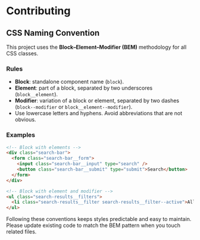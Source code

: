 # Contributing

## CSS Naming Convention
This project uses the **Block–Element–Modifier (BEM)** methodology for all CSS classes.

### Rules
- **Block**: standalone component name (`block`).
- **Element**: part of a block, separated by two underscores (`block__element`).
- **Modifier**: variation of a block or element, separated by two dashes (`block--modifier` or `block__element--modifier`).
- Use lowercase letters and hyphens. Avoid abbreviations that are not obvious.

### Examples
```html
<!-- Block with elements -->
<div class="search-bar">
  <form class="search-bar__form">
    <input class="search-bar__input" type="search" />
    <button class="search-bar__submit" type="submit">Search</button>
  </form>
</div>

<!-- Block with element and modifier -->
<ul class="search-results__filters">
  <li class="search-results__filter search-results__filter--active">All</li>
</ul>
```

Following these conventions keeps styles predictable and easy to maintain. Please update existing code to match the BEM pattern when you touch related files.
